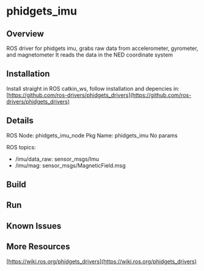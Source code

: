 # phidgets_imu

## Overview
ROS driver for phidgets imu, grabs raw data from accelerometer, gyrometer, and magnetometer 
It reads the data in the NED coordinate system

## Installation
Install straight in ROS catkin_ws, follow installation and depencies in: 
[https://github.com/ros-drivers/phidgets_drivers](https://github.com/ros-drivers/phidgets_drivers) 

## Details
ROS Node: phidgets_imu_node 
Pkg Name: phidgets_imu 
No params  

ROS topics:
- /imu/data_raw: sensor_msgs/Imu
- /imu/mag: sensor_msgs/MagneticField.msg 

## Build

## Run
 
## Known Issues

## More Resources
[https://wiki.ros.org/phidgets_drivers](https://wiki.ros.org/phidgets_drivers) 
